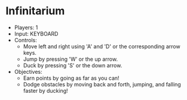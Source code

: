 # Infinitarium

<div id="infinitarium" class="hidden">
		<ul>
			<li>Players: 1</li>
			<li>Input: KEYBOARD</li>
			<li>Controls:
				<ul>
					<li>Move left and right using 'A' and 'D' or the corresponding arrow keys.</li>
					<li>Jump by pressing 'W' or the up arrow.</li>
					<li>Duck by pressing 'S' or the down arrow.</li>
				</ul>
			</li>
			<li>Objectives:
				<ul>
					<li>Earn points by going as far as you can!</li>
					<li>Dodge obstacles by moving back and forth, jumping, and falling faster by ducking!</li>
				</ul>	
			</li>
		</ul>
	</div>
